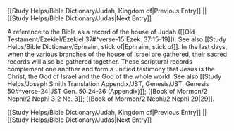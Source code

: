 [[Study Helps/Bible Dictionary/Judah, Kingdom of|Previous Entry]]  ||  [[Study Helps/Bible Dictionary/Judas|Next Entry]]

 A reference to the Bible as a record of the house of Judah ([[Old Testament/Ezekiel/Ezekiel 37#^verse-15|Ezek. 37:15-19]]). See also [[Study Helps/Bible Dictionary/Ephraim, stick of|Ephraim, stick of]]. In the last days, when the various branches of the house of Israel are gathered, their sacred records will also be gathered together. These scriptural records complement one another and form a unified testimony that Jesus is the Christ, the God of Israel and the God of the whole world. See also [[Study Helps/Joseph Smith Translation Appendix/JST, Genesis/JST, Genesis 50#^verse-24|JST Gen. 50:24-36 (Appendix)]]; [[Book of Mormon/2 Nephi/2 Nephi 3|2 Ne. 3]]; [[Book of Mormon/2 Nephi/2 Nephi 29|29]].

[[Study Helps/Bible Dictionary/Judah, Kingdom of|Previous Entry]]  ||  [[Study Helps/Bible Dictionary/Judas|Next Entry]]